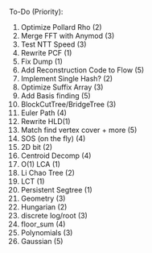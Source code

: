 To-Do (Priority):

1. Optimize Pollard Rho (2)
2. Merge FFT with Anymod (3)
3. Test NTT Speed (3)
4. Rewrite PCF (1)
5. Fix Dump (1)
6. Add Reconstruction Code to Flow (5)
7. Implement Single Hash? (2)
8. Optimize Suffix Array (3)
9. Add Basis finding (5)
10. BlockCutTree/BridgeTree (3)
11. Euler Path (4)
12. Rewrite HLD(1)
13. Match find vertex cover + more (5)
14. SOS (on the fly) (4)
15. 2D bit (2)
16. Centroid Decomp (4)
17. O(1) LCA  (1)
18. Li Chao Tree (2)
19. LCT (1)
20. Persistent Segtree (1)
21. Geometry (3)
22. Hungarian (2)
24. discrete log/root (3)
25. floor_sum (4)
26. Polynomials (3)
27. Gaussian (5)


